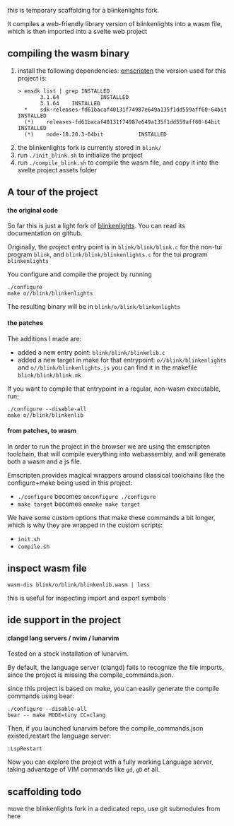 
this is temporary scaffolding
for a blinkenlights fork.

It compiles a web-friendly
library version of blinkenlights into a wasm
file, which is then imported into a
svelte web project

## compiling the wasm binary

1. install the following dependencies: [emscripten](https://emscripten.org/docs/getting_started/downloads.html)
   the version used for this project is:
    ```
    > emsdk list | grep INSTALLED
           3.1.64             INSTALLED
           3.1.64    INSTALLED
      *    sdk-releases-fd61bacaf40131f74987e649a135f1dd559aff60-64bit    INSTALLED
      (*)    releases-fd61bacaf40131f74987e649a135f1dd559aff60-64bit      INSTALLED
      (*)    node-18.20.3-64bit           INSTALLED

    ```
1. the blinkenlights fork is currently stored in `blink/`
1. run `./init_blink.sh` to initialize the project
1. run `./compile_blink.sh` to compile the wasm file, and copy it into the svelte project assets folder


## A tour of the project

#### the original code

So far this is just a light fork of [blinkenlights](https://github.com/jart/blink/). You can read its documentation on github.

Originally, the project entry point is in `blink/blink/blink.c` for the non-tui program `blink`,
and `blink/blink/blinkenlights.c` for the tui program `blinkenlights`

You configure and compile the project by running
```
./configure
make o//blink/blinkenlights
```

The resulting binary will be in `blink/o/blink/blinkenlights`

#### the patches

The additions I made are:
- added a new entry point: `blink/blink/blinkelib.c`
- added a new target in make for that entrypoint: `o//blink/blinkenlights` and `o//blink/blinkenlights.js` 
  you can find it in the makefile `blink/blink/blink.mk`

If you want to compile that entrypoint in a regular, non-wasm executable, run:
```
./configure --disable-all
make o//blink/blinkenlib
```

#### from patches, to wasm

In order to run the project in the browser we are using the emscripten toolchain,
that will compile everything into webassembly, and will generate both a wasm and a js file.

Emscripten provides magical wrappers around classical toolchains
like the configure+make being used in this project:

- `./configure` becomes `emconfigure ./configure`
- `make target` becomes `emmake make target`

We have some custom options that make these commands a bit longer, which is why
they are wrapped in the custom scripts:

- `init.sh`
- `compile.sh`

## inspect wasm file

```
wasm-dis blink/o/blink/blinkenlib.wasm | less
```

this is useful for inspecting import and export symbols

## ide support in the project

#### clangd lang servers / nvim / lunarvim

Tested on a stock installation of lunarvim.

By default, the language server (clangd) fails to recognize the file imports, since
the project is missing the compile_commands.json.

since this project is based on make, you can easily generate the compile commands using bear:

```
./configure --disable-all
bear -- make MODE=tiny CC=clang
```

Then, if you launched lunarvim before the compile_commands.json existed,restart the language server:

`:LspRestart`

Now you can explore the project with a fully working Language server, taking advantage of 
VIM commands like `gd`, `gD` et all.



## scaffolding todo

move the blinkenlights fork in a dedicated repo, use git submodules from here



